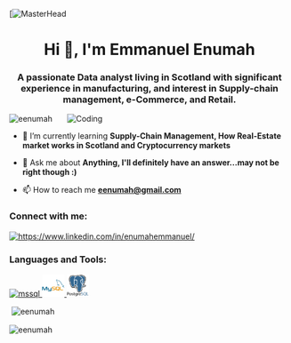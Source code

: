 [![MasterHead](https://cdn.dribbble.com/users/2421551/screenshots/6221780/iota_supplychains_v12.gif)
<h1 align="center">Hi 👋, I'm Emmanuel Enumah</h1>
<h3 align="center">A passionate Data analyst living in Scotland with significant experience in manufacturing, and interest in Supply-chain management, e-Commerce, and Retail.</h3>
<img align="right" alt="Coding" width="400" src="https://cdn.prod.website-files.com/667460ccc43a88651a3236c3/66cd00773b43b2e53bfc4549_60d35967a853a1b14851703b_All%2520the%2520data%2520(1).gif">


<p align="left"> <img src="https://komarev.com/ghpvc/?username=eenumah&label=Profile%20views&color=0e75b6&style=flat" alt="eenumah" /> </p>

- 🌱 I’m currently learning **Supply-Chain Management, How Real-Estate market works in Scotland and Cryptocurrency markets**

- 💬 Ask me about **Anything, I'll definitely have an answer...may not be right though :)**

- 📫 How to reach me **eenumah@gmail.com**

<h3 align="left">Connect with me:</h3>
<p align="left">
<a href="https://linkedin.com/in/https://www.linkedin.com/in/enumahemmanuel/" target="blank"><img align="center" src="https://raw.githubusercontent.com/rahuldkjain/github-profile-readme-generator/master/src/images/icons/Social/linked-in-alt.svg" alt="https://www.linkedin.com/in/enumahemmanuel/" height="30" width="40" /></a>
</p>

<h3 align="left">Languages and Tools:</h3>
<p align="left"> <a href="https://www.microsoft.com/en-us/sql-server" target="_blank" rel="noreferrer"> <img src="https://www.svgrepo.com/show/303229/microsoft-sql-server-logo.svg" alt="mssql" width="40" height="40"/> </a> <a href="https://www.mysql.com/" target="_blank" rel="noreferrer"> <img src="https://raw.githubusercontent.com/devicons/devicon/master/icons/mysql/mysql-original-wordmark.svg" alt="mysql" width="40" height="40"/> </a> <a href="https://www.postgresql.org" target="_blank" rel="noreferrer"> <img src="https://raw.githubusercontent.com/devicons/devicon/master/icons/postgresql/postgresql-original-wordmark.svg" alt="postgresql" width="40" height="40"/> </a> </p>

<p>&nbsp;<img align="center" src="https://github-readme-stats.vercel.app/api?username=eenumah&show_icons=true&locale=en" alt="eenumah" /></p>

<p><img align="center" src="https://github-readme-streak-stats.herokuapp.com/?user=eenumah&" alt="eenumah" /></p>

